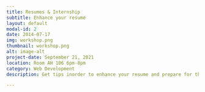 ```yaml
---
title: Resumes & Internship 
subtitle: Enhance your resume
layout: default
modal-id: 2
date: 2014-07-17
img: workshop.png
thumbnail: workshop.png
alt: image-alt
project-date: September 21, 2021
location: Room AH 106 6pm-8pm
category: Web Development
description: Get tips inorder to enhance your resume and prepare for the upcoming career fair! Everyone is invited (even non-members). Together we can apply for internships too!

---
```



